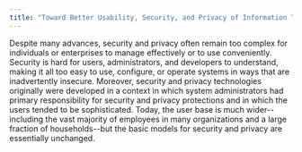 ```yaml
---
title: "Toward Better Usability, Security, and Privacy of Information Technology"
---
```


Despite many advances, security and privacy often remain too complex for individuals or enterprises to manage effectively or to use conveniently. Security is hard for users, administrators, and developers to understand, making it all too easy to use, configure, or operate systems in ways that are inadvertently insecure. Moreover, security and privacy technologies originally were developed in a context in which system administrators had primary responsibility for security and privacy protections and in which the users tended to be sophisticated. Today, the user base is much wider--including the vast majority of employees in many organizations and a large fraction of households--but the basic models for security and privacy are essentially unchanged.

